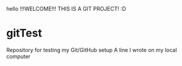 hello
!!!WELCOME!!!
THIS IS A GIT PROJECT! :D
# gitTest
Repository for testing my Git/GitHub setup
A line I wrote on my local computer  
